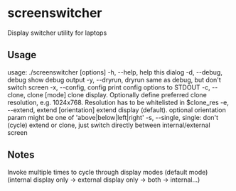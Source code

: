 screenswitcher
==============

Display switcher utility for laptops

Usage
-----

  usage: ./screenswitcher [options]
      -h, --help, help          this dialog
      -d, --debug, debug        show debug output
      -y, --dryrun, dryrun      same as debug, but don't switch screen
      -x, --config, config      print config options to STDOUT
      -c, --clone, clone [mode] clone display. Optionally define preferred clone 
                                resolution, e.g. 1024x768. Resolution has to be 
                                whitelisted in \$clone_res
      -e, --extend, extend [orientation]
                                extend display (default). optional orientation param
                                might be one of 'above|below|left|right'
      -s, --single, single:     don't (cycle) extend or clone, just switch directly
                                between internal/external screen

Notes
-----

Invoke multiple times to cycle through display modes (default mode) 
(internal display only -> external display only -> both -> internal...)
